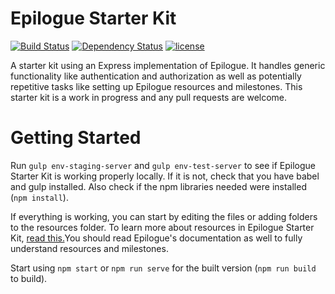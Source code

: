 # Epilogue Starter Kit

[![Build Status](https://travis-ci.org/petekeller2/Epilogue-Starter-Kit.svg?branch=master)](https://travis-ci.org/petekeller2/Epilogue-Starter-Kit) 
[![Dependency Status](https://david-dm.org/petekeller2/Epilogue-Starter-Kit.svg)](https://david-dm.org/petekeller2/Epilogue-Starter-Kit) 
[![license](https://img.shields.io/github/license/mashape/apistatus.svg)](https://github.com/petekeller2/epilogue-starter-kit/LICENSE)

A starter kit using an Express implementation of Epilogue. It handles
generic functionality like authentication and authorization 
as well as potentially repetitive tasks like setting up 
Epilogue resources and milestones. This starter kit is a work 
in progress and any pull requests are welcome.

# Getting Started

Run `gulp env-staging-server` and `gulp env-test-server` to see 
if Epilogue Starter Kit is working properly locally. If it is not, check 
that you have babel and gulp installed. Also check if the 
npm libraries needed were installed (`npm install`).

If everything is working, you can start by editing the files or 
adding folders to the resources folder. To learn more about resources 
in Epilogue Starter Kit, [read this.](https://github.com/petekeller2/epilogue-starter-kit/wiki/Resources)You 
should read Epilogue's documentation as well to fully understand resources 
and milestones.

Start using `npm start` or `npm run serve` for the built version (`npm run build` to build).
